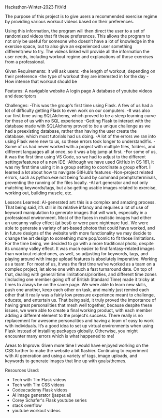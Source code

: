 Hackathon-Winter-2023
FitVid

The purpose of this project is to give users a recommended exercise regime by providing various workout videos based on their preferences.

Using this information, the program will then direct the user to a set of randomized videos that fit these preferences. This allows the program to not only be useful for someone who doesn’t have a lot of knowledge in the exercise space, but to also give an experienced user something different/new to try. The videos linked will provide all the information the user needs, including workout regime and explanations of those exercises from a professional.

Given Requirements: 
It will ask users:
-the length of workout, depending on their preference
-the type of workout they are interested in for the day
-How intense that workout should be

Features:
A navigable website
A login page
A database of youtube videos and descriptors

Challenges:
-This was the group's first time using Flask. A few of us had a lot of difficulty getting Flask to even work on our computers. 
-It was also our first time using SQLAlchemy, which proved to be a steep learning curve for those of us with no SQL experience 
-Getting Flask to interact with the database made with SQLAlchemy proved to be a unique challenge as we had a preexisting database, rather than having the user create the database, which most tutorials had us doing.
-A lot of the errors we ran into using Flask were new to us, so these errors took longer to understand/fix.
-Some of us had never worked with a project with multiple files, folders, and different languages all at once, so it was a big jump at first.
-For some of us, it was the first time using VS Code, so we had to adjust to the different settings/features of a new IDE
-Although we have used GitHub in CS 161, it was my first time using it in a group setting to coordinate a group effort. I learned a lot about how to navigate GitHub’s features
-Non-project related errors, such as python.exe not being found by command prompts/terminals, preventing the running of the files locally. 
-AI art generator and not only matching keywords/tags, but also getting usable images related to exercise, working out, building muscle, etc. 


Lessons Learned:
AI-generated art: this is a complex and amazing process. That being said, it’s still in its relative infancy and requires a lot of use of keyword manipulation to generate images that will work, especially in a professional environment. Most of the faces in realistic images had either an uncanny valley effect (at best) or were pure nightmare fuel. We were able to generate a variety of art-based photos that could have worked, and in future designs of the website with more functionality we may decide to change the art design to something more pop/comic to fit those limitations. For the time being, we decided to go with a more traditional photo, despite its uncanny valley effect. It was much easier to find fantasy-related images than workout related ones, as well, so adjusting for keywords, tags, and playing around with image upload features is absolutely imperative. 
Working as a team: For most of us, it was the first time we’ve worked as a team on a complex project, let alone one with such a fast turnaround date. On top of that, dealing with general time limitations/priorities, and different time zones (including one member going off of British Standard Time) made it tricky at times to always be on the same page. We were able to learn new skills, push one another, keep each other on task, and mainly just remind each other that it really was a fairly low pressure experience meant to challenge, educate, and entertain us. That being said, it truly proved the importance of having great personalities that mesh well together, because despite these issues, we were able to create a final working product, with each member adding a different element to the project’s success. There really is no replacement for awesome personalities and having a team of easy to work with individuals.
It’s a good idea to set up virtual environments when using Flask instead of installing packages globally. Otherwise, you might encounter many errors which is what happened to me!

Areas to Improve:
Given more time I would have enjoyed working on the CSS further to make the website a bit flashier.
Continuing to experiment with AI generation and using a variety of tags, image uploads, and keywords to generate images that line up with goals/themes.

Resources Used:
- Tech with Tim Flask videos
- Tech with Tim CSS videos 
- Codeacademy Flask videos
- AI image generator (jasper.ai)
- Corey Schafer's Flask youtube series
- stack overflow
- youtube workout videos

